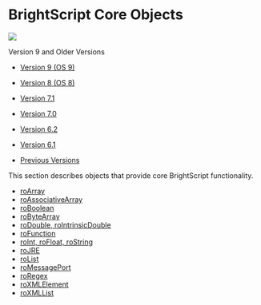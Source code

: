 # BrightScript Core Objects

![](https://brightsign.atlassian.net/wiki/images/icons/grey_arrow_down.png)

Version 9 and Older Versions

*   [Version 9 (OS 9)](https://brightsign.atlassian.net/wiki/download/attachments/370674351/BrightScriptReferenceManual_ver9.pdf?version=1&modificationDate=1681926520148&cacheVersion=1&api=v2)
    
*   [Version 8 (OS 8)](https://brightsign.atlassian.net/wiki/download/attachments/370674351/BrightScriptReferenceManual%20(ver%208).pdf?version=1&modificationDate=1681851693731&cacheVersion=1&api=v2)
    
*   [Version 7.1](https://brightsign.atlassian.net/wiki/download/attachments/370674351/BrightScript%20Reference%20Manual%20(ver%207.1).pdf?version=1&modificationDate=1681851450896&cacheVersion=1&api=v2)
    
*   [Version 7.0](https://brightsign.atlassian.net/wiki/download/attachments/370674351/BrightScript%20Reference%20Manual%20(ver%207.0).pdf?version=1&modificationDate=1681851517656&cacheVersion=1&api=v2)
    
*   [Version 6.2](https://brightsign.atlassian.net/wiki/download/attachments/370674351/BrightScript%20Reference%20Manual%20(ver%206.2).pdf?version=1&modificationDate=1681851180597&cacheVersion=1&api=v2)
    
*   [Version 6.1](https://brightsign.atlassian.net/wiki/download/attachments/370674351/BrightSignReferenceManual_V6.1.pdf?version=1&modificationDate=1681851246728&cacheVersion=1&api=v2)
    
*   [Previous Versions](https://support.brightsign.biz/hc/en-us/articles/218067797-Legacy-Documentation-and-User-Guides) 
    

This section describes objects that provide core BrightScript functionality.

*   [roArray](./brightscript-core-objects/roarray.md)
*   [roAssociativeArray](./brightscript-core-objects/roassociativearray.md)
*   [roBoolean](./brightscript-core-objects/roboolean.md)
*   [roByteArray](./brightscript-core-objects/robytearray.md)
*   [roDouble, roIntrinsicDouble](./brightscript-core-objects/rodouble-rointrinsicdouble.md)
*   [roFunction](./brightscript-core-objects/rofunction.md)
*   [roInt, roFloat, roString](./brightscript-core-objects/roint-rofloat-rostring.md)
*   [roJRE](./brightscript-core-objects/rojre.md)
*   [roList](./brightscript-core-objects/rolist.md)
*   [roMessagePort](./brightscript-core-objects/romessageport.md)
*   [roRegex](./brightscript-core-objects/roregex.md)
*   [roXMLElement](./brightscript-core-objects/roxmlelement.md)
*   [roXMLList](./brightscript-core-objects/roxmllist.md)